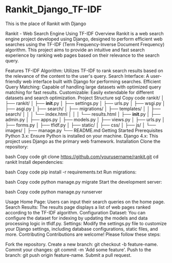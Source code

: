 # Rankit_Django_TF-IDF
This is the place of Rankit with Django 

Rankit - Web Search Engine Using TF-IDF
Overview
Rankit is a web search engine project developed using Django, designed to perform efficient web searches using the TF-IDF (Term Frequency-Inverse Document Frequency) algorithm. This project aims to provide an intuitive and fast search experience by ranking web pages based on their relevance to the search query.

Features
TF-IDF Algorithm: Utilizes TF-IDF to rank search results based on the relevance of the content to the user's query.
Search Interface: A user-friendly web interface built with Django for performing searches.
Efficient Query Matching: Capable of handling large datasets with optimized query matching for fast results.
Customizable: Easily extendable for different datasets and search optimization.
Project Structure
sql
Copy code
rankit/
│
├── rankit/
│   ├── __init__.py
│   ├── settings.py
│   ├── urls.py
│   ├── wsgi.py
│   ├── asgi.py
│
├── search/
│   ├── migrations/
│   ├── templates/
│   │   ├── search/
│   │   │   └── index.html
│   │   │   └── results.html
│   ├── __init__.py
│   ├── admin.py
│   ├── apps.py
│   ├── models.py
│   ├── views.py
│   ├── urls.py
│   ├── forms.py
│   ├── tfidf.py
│
├── static/
│   ├── css/
│   ├── js/
│   └── images/
│
├── manage.py
└── README.md
Getting Started
Prerequisites
Python 3.x: Ensure Python is installed on your machine.
Django 4.x: This project uses Django as the primary web framework.
Installation
Clone the repository:

bash
Copy code
git clone https://github.com/yourusername/rankit.git
cd rankit
Install dependencies:

bash
Copy code
pip install -r requirements.txt
Run migrations:

bash
Copy code
python manage.py migrate
Start the development server:

bash
Copy code
python manage.py runserver

Usage
Home Page: Users can input their search queries on the home page.
Search Results: The results page displays a list of web pages ranked according to the TF-IDF algorithm.
Configuration
Dataset: You can configure the dataset for indexing by updating the models and data processing logic in tfidf.py.
Settings: Modify the settings.py file to customize your Django settings, including database configurations, static files, and more.
Contributing
Contributions are welcome! Please follow these steps:

Fork the repository.
Create a new branch: git checkout -b feature-name.
Commit your changes: git commit -m 'Add some feature'.
Push to the branch: git push origin feature-name.
Submit a pull request.
